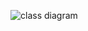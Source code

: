 ![class diagram](https://github.com/bobo122b/LibraryManagementSystem/assets/71796506/37e69018-3603-4320-b44f-3f6dfcf2442c)
